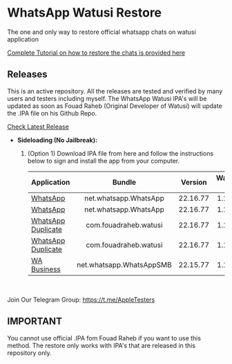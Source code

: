 [original]: https://mega.nz/file/xTom0aJS#YRQPrJ2bGHtA9Iukucu2djhg_vwd5gbLQPeudlmxkWM
[original-stalky]: https://mega.nz/file/QG51HajA#eDLMg9g3MNM-mPW9ayebKKuCNrrKsE2O9dSkJeSK2Eo
[duplicate]: https://mega.nz/file/pbonwBaI#i2po3TBdb_g-39Kdyhg7rI6vMdO1Gtt9Yk1nP53Tnzw
[duplicate-stalky]: https://mega.nz/file/NOIRQIpD#67ZUsjEZQreQvpgDF_cn7jElLO-pRNai55hXTAZx9dg
[business]: https://mega.nz/file/xWYVGLCL#E59wITxfvi5XLlH2mTWOqZ9qtxr5WEcX4PIdCjZkvxc

# WhatsApp Watusi Restore

The one and only way to restore official whatsapp chats on watusi application

[Complete Tutorial on how to restore the chats is provided here](https://bit.ly/Watusi-Manpreet)


## Releases

This is an active repository. All the releases are tested and verified by many users and testers including myself. 
The WhatsApp Watusi IPA's will be updated as soon as Fouad Raheb (Original Developer of Watusi) will update the .IPA file on his Github Repo. 

[Check Latest Release](https://github.com/iammanpreetsingh/WhatsApp-Watusi-Restore/releases/latest)

* **Sideloading (No Jailbreak):** 

    1. (Option 1) Download IPA file from here and follow the instructions below to sign and install the app from your computer.

        | Application | Bundle | Version | Watusi 3 | Stalky |
        | ------------------ |:---------:|:------:|:------:|:------:|
        | [WhatsApp][original] | net.whatsapp.WhatsApp | 22.16.77 | 1.1.32 | - |
        | [WhatsApp][original-stalky] | net.whatsapp.WhatsApp | 22.16.77 | 1.1.32 | 4.1.14 |
        | [WhatsApp Duplicate][duplicate] | com.fouadraheb.watusi | 22.16.77 | 1.1.32 | - |
        | [WhatsApp Duplicate][duplicate-stalky] | com.fouadraheb.watusi | 22.16.77 | 1.1.32 | 4.1.14 |
        | [WA Business][business] | net.whatsapp.WhatsAppSMB | 22.15.77 | 1.1.32 | - |
        

&nbsp;

Join Our Telegram Group: https://t.me/AppleTesters


## IMPORTANT

You cannot use official .IPA fom Fouad Raheb if you want to use this method. The restore only works with IPA's that are released in this repository only. 
